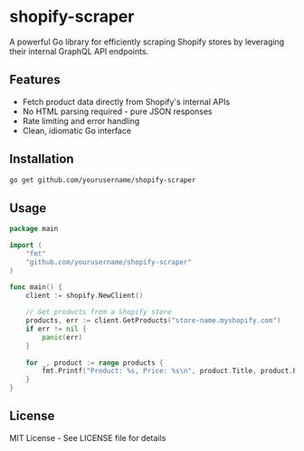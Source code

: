# shopify-scraper

A powerful Go library for efficiently scraping Shopify stores by leveraging their internal GraphQL API endpoints.

## Features

- Fetch product data directly from Shopify's internal APIs
- No HTML parsing required - pure JSON responses
- Rate limiting and error handling
- Clean, idiomatic Go interface

## Installation

```bash
go get github.com/yourusername/shopify-scraper
```

## Usage

```go
package main

import (
    "fmt"
    "github.com/yourusername/shopify-scraper"
)

func main() {
    client := shopify.NewClient()
    
    // Get products from a Shopify store
    products, err := client.GetProducts("store-name.myshopify.com")
    if err != nil {
        panic(err)
    }
    
    for _, product := range products {
        fmt.Printf("Product: %s, Price: %s\n", product.Title, product.Price)
    }
}
```

## License

MIT License - See LICENSE file for details